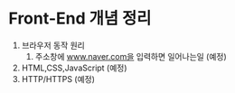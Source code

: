 # Front-End 개념 정리

1. 브라우저 동작 원리
   1. 주소창에 www.naver.com을 입력하면 일어나는일 (예정)
2. HTML,CSS,JavaScript (예정)
3. HTTP/HTTPS (예정)
